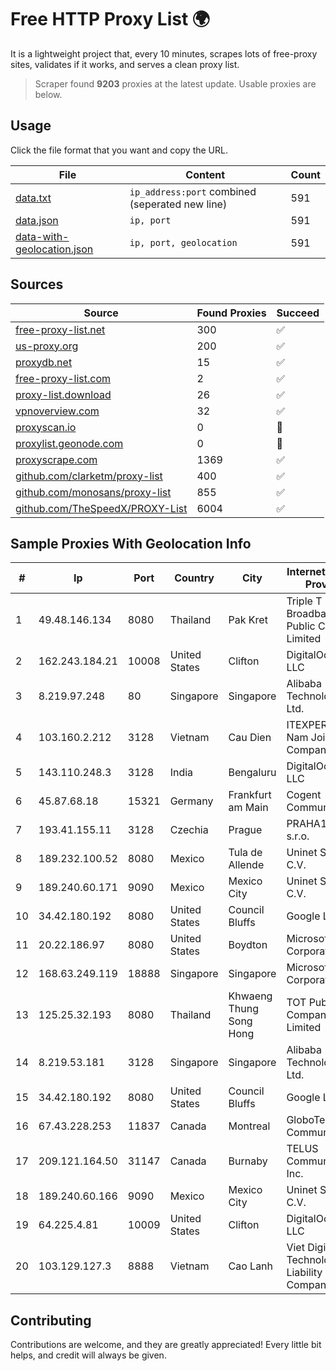 
# Free HTTP Proxy List 🌍

It is a lightweight project that, every 10 minutes, scrapes lots of free-proxy sites, validates if it works, and serves a clean proxy list.


> Scraper found **9203** proxies at the latest update. Usable proxies are below.

## Usage

Click the file format that you want and copy the URL.


|File|Content|Count|
|----|-------|-----|
|[data.txt](https://raw.githubusercontent.com/themiralay/Proxy-List-World/master/data.txt)|`ip_address:port` combined (seperated new line)|591|
|[data.json](https://raw.githubusercontent.com/themiralay/Proxy-List-World/master/data.json)|`ip, port`|591|
|[data-with-geolocation.json](https://raw.githubusercontent.com/themiralay/Proxy-List-World/master/data-with-geolocation.json)|`ip, port, geolocation`|591|

## Sources

|Source|Found Proxies|Succeed|
|------|-------------|-------|
|[free-proxy-list.net](https://free-proxy-list.net)|300|✅|
|[us-proxy.org](https://www.us-proxy.org)|200|✅|
|[proxydb.net](http://proxydb.net)|15|✅|
|[free-proxy-list.com](https://free-proxy-list.com/?page=&port=&type%5B%5D=http&type%5B%5D=https&up_time=0&search=Search)|2|✅|
|[proxy-list.download](https://www.proxy-list.download/HTTP)|26|✅|
|[vpnoverview.com](https://vpnoverview.com/privacy/anonymous-browsing/free-proxy-servers)|32|✅|
|[proxyscan.io](https://www.proxyscan.io)|0|🚫|
|[proxylist.geonode.com](https://proxylist.geonode.com/api/proxy-list?limit=300&page=1&sort_by=lastChecked&sort_type=desc&protocols=http,https)|0|🚫|
|[proxyscrape.com](https://api.proxyscrape.com/v2/?request=displayproxies&protocol=http&timeout=10000&country=all&ssl=all&anonymity=all)|1369|✅|
|[github.com/clarketm/proxy-list](https://raw.githubusercontent.com/clarketm/proxy-list/master/proxy-list-raw.txt)|400|✅|
|[github.com/monosans/proxy-list](https://raw.githubusercontent.com/monosans/proxy-list/main/proxies/http.txt)|855|✅|
|[github.com/TheSpeedX/PROXY-List](https://raw.githubusercontent.com/TheSpeedX/PROXY-List/master/http.txt)|6004|✅|


## Sample Proxies With Geolocation Info

|#|Ip|Port|Country|City|Internet Service Provider|
|-|--|----|-------|----|-------------------------|
|1|49.48.146.134|8080|Thailand|Pak Kret|Triple T Broadband Public Company Limited|
|2|162.243.184.21|10008|United States|Clifton|DigitalOcean, LLC|
|3|8.219.97.248|80|Singapore|Singapore|Alibaba (US) Technology Co., Ltd.|
|4|103.160.2.212|3128|Vietnam|Cau Dien|ITEXPERT Viet Nam Joint Stock Company|
|5|143.110.248.3|3128|India|Bengaluru|DigitalOcean, LLC|
|6|45.87.68.18|15321|Germany|Frankfurt am Main|Cogent Communications|
|7|193.41.155.11|3128|Czechia|Prague|PRAHA12.com s.r.o.|
|8|189.232.100.52|8080|Mexico|Tula de Allende|Uninet S.A. de C.V.|
|9|189.240.60.171|9090|Mexico|Mexico City|Uninet S.A. de C.V.|
|10|34.42.180.192|8080|United States|Council Bluffs|Google LLC|
|11|20.22.186.97|8080|United States|Boydton|Microsoft Corporation|
|12|168.63.249.119|18888|Singapore|Singapore|Microsoft Corporation|
|13|125.25.32.193|8080|Thailand|Khwaeng Thung Song Hong|TOT Public Company Limited|
|14|8.219.53.181|3128|Singapore|Singapore|Alibaba (US) Technology Co., Ltd.|
|15|34.42.180.192|8080|United States|Council Bluffs|Google LLC|
|16|67.43.228.253|11837|Canada|Montreal|GloboTech Communications|
|17|209.121.164.50|31147|Canada|Burnaby|TELUS Communications Inc.|
|18|189.240.60.166|9090|Mexico|Mexico City|Uninet S.A. de C.V.|
|19|64.225.4.81|10009|United States|Clifton|DigitalOcean, LLC|
|20|103.129.127.3|8888|Vietnam|Cao Lanh|Viet Digital Technology Liability Company|



## Contributing

Contributions are welcome, and they are greatly appreciated! Every
little bit helps, and credit will always be given.

